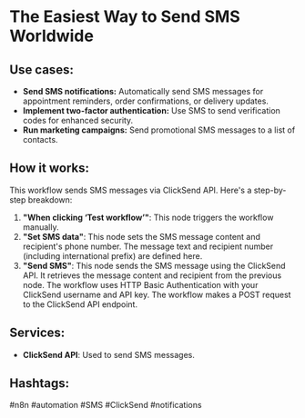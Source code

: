 # The Easiest Way to Send SMS Worldwide

## Use cases:

- **Send SMS notifications:** Automatically send SMS messages for appointment reminders, order confirmations, or delivery updates.
- **Implement two-factor authentication:** Use SMS to send verification codes for enhanced security.
- **Run marketing campaigns:** Send promotional SMS messages to a list of contacts.

## How it works:

This workflow sends SMS messages via ClickSend API. Here's a step-by-step breakdown:

1.  **"When clicking ‘Test workflow’"**: This node triggers the workflow manually.
2.  **"Set SMS data"**: This node sets the SMS message content and recipient's phone number.  The message text and recipient number (including international prefix) are defined here.
3.  **"Send SMS"**: This node sends the SMS message using the ClickSend API. It retrieves the message content and recipient from the previous node.  The workflow uses HTTP Basic Authentication with your ClickSend username and API key. The workflow makes a POST request to the ClickSend API endpoint.

## Services:

-   **ClickSend API**: Used to send SMS messages.

## Hashtags:

#n8n #automation #SMS #ClickSend #notifications
